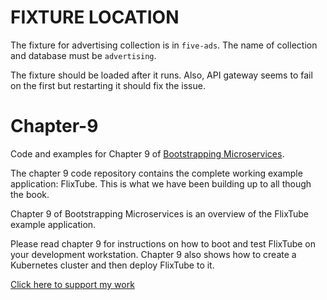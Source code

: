# FIXTURE LOCATION

The fixture for advertising collection is in `five-ads`. The name of collection and database must be `advertising`.

The fixture should be loaded after it runs. Also, API gateway seems to fail on the first but restarting it should fix the issue.

# Chapter-9

Code and examples for Chapter 9 of [Bootstrapping Microservices](https://www.bootstrapping-microservices.com).

The chapter 9 code repository contains the complete working example application: FlixTube. This is what we have been building up to all though the book.

Chapter 9 of Bootstrapping Microservices is an overview of the FlixTube example application.

Please read chapter 9 for instructions on how to boot and test FlixTube on your development workstation. Chapter 9 also shows how to create a Kubernetes cluster and then deploy FlixTube to it.

[Click here to support my work](https://www.codecapers.com.au/about#support-my-work)
